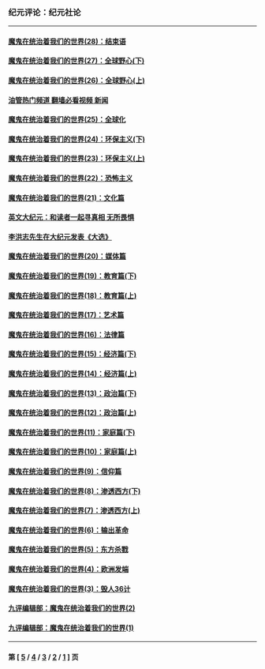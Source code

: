 ### 纪元评论：纪元社论
---
#### [魔鬼在统治着我们的世界(28)：结束语](../../pages/nsc422/n10936246.md?05100330) 
#### [魔鬼在统治着我们的世界(27)：全球野心(下)](../../pages/nsc422/n10928319.md?05100330) 
#### [魔鬼在统治着我们的世界(26)：全球野心(上)](../../pages/nsc422/n10900318.md?05100330) 
#### [油管热门频道 翻墙必看视频 新闻](ok?05100330)
#### [魔鬼在统治着我们的世界(25)：全球化](../../pages/nsc422/n10788205.md?05100330) 
#### [魔鬼在统治着我们的世界(24)：环保主义(下)](../../pages/nsc422/n10695307.md?05100330) 
#### [魔鬼在统治着我们的世界(23)：环保主义(上)](../../pages/nsc422/n10688613.md?05100330) 
#### [魔鬼在统治着我们的世界(22)：恐怖主义](../../pages/nsc422/n10614727.md?05100330) 
#### [魔鬼在统治着我们的世界(21)：文化篇](../../pages/nsc422/n10597706.md?05100330) 
#### [英文大纪元：和读者一起寻真相 无所畏惧](../../pages/nsc422/n12542027.md?05100330) 
#### [李洪志先生在大纪元发表《大选》](../../pages/nsc422/n12534746.md?05100330) 
#### [魔鬼在统治着我们的世界(20)：媒体篇](../../pages/nsc422/n10586579.md?05100330) 
#### [魔鬼在统治着我们的世界(19)：教育篇(下)](../../pages/nsc422/n10564808.md?05100330) 
#### [魔鬼在统治着我们的世界(18)：教育篇(上)](../../pages/nsc422/n10526970.md?05100330) 
#### [魔鬼在统治着我们的世界(17)：艺术篇](../../pages/nsc422/n10499093.md?05100330) 
#### [魔鬼在统治着我们的世界(16)：法律篇](../../pages/nsc422/n10485969.md?05100330) 
#### [魔鬼在统治着我们的世界(15)：经济篇(下)](../../pages/nsc422/n10469975.md?05100330) 
#### [魔鬼在统治着我们的世界(14)：经济篇(上)](../../pages/nsc422/n10457370.md?05100330) 
#### [魔鬼在统治着我们的世界(13)：政治篇(下)](../../pages/nsc422/n10448270.md?05100330) 
#### [魔鬼在统治着我们的世界(12)：政治篇(上)](../../pages/nsc422/n10444576.md?05100330) 
#### [魔鬼在统治着我们的世界(11)：家庭篇(下)](../../pages/nsc422/n10440961.md?05100330) 
#### [魔鬼在统治着我们的世界(10)：家庭篇(上)](../../pages/nsc422/n10435448.md?05100330) 
#### [魔鬼在统治着我们的世界(9)：信仰篇](../../pages/nsc422/n10432159.md?05100330) 
#### [魔鬼在统治着我们的世界(8)：渗透西方(下)](../../pages/nsc422/n10429603.md?05100330) 
#### [魔鬼在统治着我们的世界(7)：渗透西方(上)](../../pages/nsc422/n10426013.md?05100330) 
#### [魔鬼在统治着我们的世界(6)：输出革命](../../pages/nsc422/n10421536.md?05100330) 
#### [魔鬼在统治着我们的世界(5)：东方杀戮](../../pages/nsc422/n10417707.md?05100330) 
#### [魔鬼在统治着我们的世界(4)：欧洲发端](../../pages/nsc422/n10414890.md?05100330) 
#### [魔鬼在统治着我们的世界(3)：毁人36计](../../pages/nsc422/n10411583.md?05100330) 
#### [九评编辑部：魔鬼在统治着我们的世界(2)](../../pages/nsc422/n10410036.md?05100330) 
#### [九评编辑部：魔鬼在统治着我们的世界(1)](../../pages/nsc422/n10406825.md?05100330) 

---
#### 第 [ [5](./5.md?05100330) / [4](./4.md?05100330) / [3](./3.md?05100330) / [2](./2.md?05100330) / [1](./1.md?05100330) ] 页
